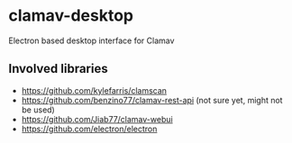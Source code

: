 # clamav-desktop

Electron based desktop interface for Clamav

## Involved libraries

* https://github.com/kylefarris/clamscan
* https://github.com/benzino77/clamav-rest-api (not sure yet, might not be used)
* https://github.com/Jiab77/clamav-webui
* https://github.com/electron/electron
